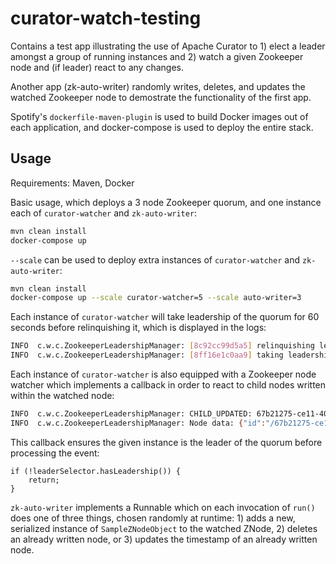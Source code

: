 # curator-watch-testing

Contains a test app illustrating the use of Apache Curator to 1) elect a leader amongst a group of running instances and 2) watch a given Zookeeper node and (if leader) react to any changes.

Another app (zk-auto-writer) randomly writes, deletes, and updates the watched Zookeeper node to demostrate the functionality of the first app.

Spotify's `dockerfile-maven-plugin` is used to build Docker images out of each application, and docker-compose is used to deploy the entire stack.

## Usage

Requirements: Maven, Docker

Basic usage, which deploys a 3 node Zookeeper quorum, and one instance each of `curator-watcher` and `zk-auto-writer`:

```bash
mvn clean install
docker-compose up
```

`--scale` can be used to deploy extra instances of `curator-watcher` and `zk-auto-writer`:

```bash
mvn clean install
docker-compose up --scale curator-watcher=5 --scale auto-writer=3
```

Each instance of `curator-watcher` will take leadership of the quorum for 60 seconds before relinquishing it, which is displayed in the logs:

```bash
INFO  c.w.c.ZookeeperLeadershipManager: [8c92cc99d5a5] relinquishing leadership...
INFO  c.w.c.ZookeeperLeadershipManager: [8ff16e1c0aa9] taking leadership of zookeeper quorum.
```

Each instance of `curator-watcher` is also equipped with a Zookeeper node watcher which implements a callback in order to react to child nodes written within the watched node:

```bash
INFO  c.w.c.ZookeeperLeadershipManager: CHILD_UPDATED: 67b21275-ce11-4051-afce-8f4a4b6207f8
INFO  c.w.c.ZookeeperLeadershipManager: Node data: {"id":"/67b21275-ce11-4051-afce-8f4a4b6207f8","timestamp":1570716241467,"hostname":"dc61baba1b97"}
```

This callback ensures the given instance is the leader of the quorum before processing the event:

```
if (!leaderSelector.hasLeadership()) {
    return;
}
```

`zk-auto-writer` implements a Runnable which on each invocation of `run()` does one of three things, chosen randomly at runtime: 1) adds a new, serialized instance of `SampleZNodeObject` to the watched ZNode, 2) deletes an already written node, or 3) updates the timestamp of an already written node.